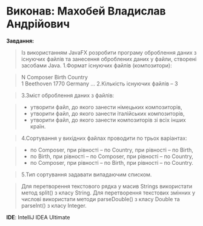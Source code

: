 # Виконав: Махобей Владислав Андрійович

**Завдання:**
>Із використанням JavaFX розробити програму оброблення даних з існуючих файлів та занесення оброблених даних у файли, створені засобами Java.
>1.Формат існуючих файлів (композитори):

>N          Composer       Birth   Country     
>1          Beethoven      1770   Germany
                    …
>2.Кількість існуючих файлів – 3

>3.Зміст оброблення даних з файлів:

>- утворити файл, до якого занести німецьких композиторів,
>- утворити файл, до якого занести італійських композиторів,
>- утворити файл, до якого занести композиторів зі всіх інших країн.

>4.Cортування у вихідних файлах проводити по трьох варіантах:

>- по Composer, при рівності – по Country, при рівності – по Birth,
>- по Birth, при рівності – по Composer, при рівності – по Country,
>- по Composer, при рівності – по Birth, при рівності – по Country.

>5.Тип сортування задавати випадаючим списком. 

>Для перетворення текстового рядка у масив Strings використати метод split() з класу String. Для перетворення текстових змінних у числові використати методи parseDouble() з класу Double та parseInt() з класу Integer.

**IDE**: IntelliJ IDEA Ultimate
